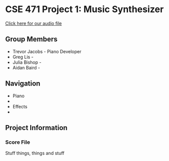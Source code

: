 # CSE 471 Project 1: Music Synthesizer
[Click here for our audio file](https://www.youtube.com/watch?v=dQw4w9WgXcQ)

## Group Members
* Trevor Jacobs - Piano Developer
* Greg Lis -
* Julia Bishop -
* Aidan Baird -

## Navigation
* Piano
* 
* Effects
*

## Project Information
### Score File
Stuff things, things and stuff
